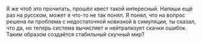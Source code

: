Я же чтоб это прочитать, прошёл квест такой интересный. Напиши ещё раз на русском, может я что-то не так понял. Я понял, что на вопрос решена ли проблема с недостаточной новизной в симуляции, ты сказал, что да, но теперь система вычисляет и нейтрализует скачки ошибок. Таким образом создаётся стабильный скучный мир? 